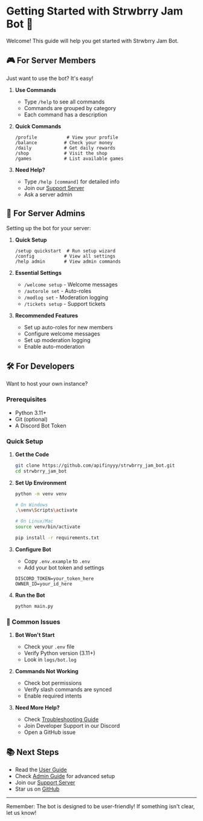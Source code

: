 # Getting Started with Strwbrry Jam Bot 🍓

Welcome! This guide will help you get started with Strwbrry Jam Bot.

## 🎮 For Server Members

Just want to use the bot? It's easy!

1. **Use Commands**
   - Type `/help` to see all commands
   - Commands are grouped by category
   - Each command has a description

2. **Quick Commands**
   ```
   /profile           # View your profile
   /balance          # Check your money
   /daily            # Get daily rewards
   /shop             # Visit the shop
   /games            # List available games
   ```

3. **Need Help?**
   - Type `/help [command]` for detailed info
   - Join our [Support Server](https://discord.gg/XcH8JmGaHZ)
   - Ask a server admin

## 👑 For Server Admins

Setting up the bot for your server:

1. **Quick Setup**
   ```
   /setup quickstart  # Run setup wizard
   /config           # View all settings
   /help admin       # View admin commands
   ```

2. **Essential Settings**
   - `/welcome setup` - Welcome messages
   - `/autorole set` - Auto-roles
   - `/modlog set` - Moderation logging
   - `/tickets setup` - Support tickets

3. **Recommended Features**
   - Set up auto-roles for new members
   - Configure welcome messages
   - Set up moderation logging
   - Enable auto-moderation

## 🛠️ For Developers

Want to host your own instance?

### Prerequisites
- Python 3.11+
- Git (optional)
- A Discord Bot Token

### Quick Setup

1. **Get the Code**
   ```bash
   git clone https://github.com/apifinyyy/strwbrry_jam_bot.git
   cd strwbrry_jam_bot
   ```

2. **Set Up Environment**
   ```bash
   python -m venv venv
   
   # On Windows
   .\venv\Scripts\activate
   
   # On Linux/Mac
   source venv/bin/activate
   
   pip install -r requirements.txt
   ```

3. **Configure Bot**
   - Copy `.env.example` to `.env`
   - Add your bot token and settings
   ```env
   DISCORD_TOKEN=your_token_here
   OWNER_ID=your_id_here
   ```

4. **Run the Bot**
   ```bash
   python main.py
   ```

### 🐛 Common Issues

1. **Bot Won't Start**
   - Check your `.env` file
   - Verify Python version (3.11+)
   - Look in `logs/bot.log`

2. **Commands Not Working**
   - Check bot permissions
   - Verify slash commands are synced
   - Enable required intents

3. **Need More Help?**
   - Check [Troubleshooting Guide](TROUBLESHOOTING.md)
   - Join Developer Support in our Discord
   - Open a GitHub issue

## 📚 Next Steps

- Read the [User Guide](USER_GUIDE.md)
- Check [Admin Guide](ADMIN_GUIDE.md) for advanced setup
- Join our [Support Server](https://discord.gg/XcH8JmGaHZ)
- Star us on [GitHub](https://github.com/apifinyyy/strwbrry_jam_bot)

---
Remember: The bot is designed to be user-friendly! If something isn't clear, let us know!
